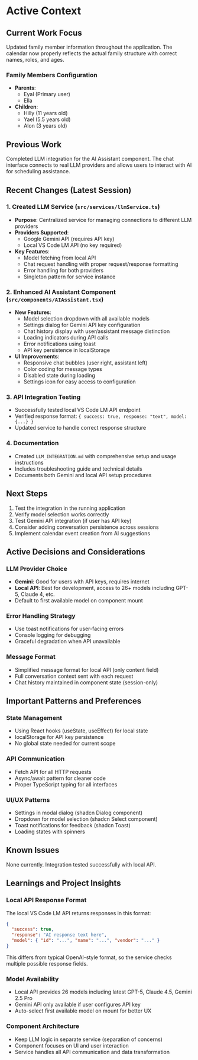 # Active Context

## Current Work Focus
Updated family member information throughout the application. The calendar now properly reflects the actual family structure with correct names, roles, and ages.

### Family Members Configuration
- **Parents**: 
  - Eyal (Primary user)
  - Ella
- **Children**: 
  - Hilly (11 years old)
  - Yael (5.5 years old)
  - Alon (3 years old)

## Previous Work
Completed LLM integration for the AI Assistant component. The chat interface connects to real LLM providers and allows users to interact with AI for scheduling assistance.

## Recent Changes (Latest Session)

### 1. Created LLM Service (`src/services/llmService.ts`)
- **Purpose**: Centralized service for managing connections to different LLM providers
- **Providers Supported**:
  - Google Gemini API (requires API key)
  - Local VS Code LM API (no key required)
- **Key Features**:
  - Model fetching from local API
  - Chat request handling with proper request/response formatting
  - Error handling for both providers
  - Singleton pattern for service instance

### 2. Enhanced AI Assistant Component (`src/components/AIAssistant.tsx`)
- **New Features**:
  - Model selection dropdown with all available models
  - Settings dialog for Gemini API key configuration
  - Chat history display with user/assistant message distinction
  - Loading indicators during API calls
  - Error notifications using toast
  - API key persistence in localStorage
- **UI Improvements**:
  - Responsive chat bubbles (user right, assistant left)
  - Color coding for message types
  - Disabled state during loading
  - Settings icon for easy access to configuration

### 3. API Integration Testing
- Successfully tested local VS Code LM API endpoint
- Verified response format: `{ success: true, response: "text", model: {...} }`
- Updated service to handle correct response structure

### 4. Documentation
- Created `LLM_INTEGRATION.md` with comprehensive setup and usage instructions
- Includes troubleshooting guide and technical details
- Documents both Gemini and local API setup procedures

## Next Steps
1. Test the integration in the running application
2. Verify model selection works correctly
3. Test Gemini API integration (if user has API key)
4. Consider adding conversation persistence across sessions
5. Implement calendar event creation from AI suggestions

## Active Decisions and Considerations

### LLM Provider Choice
- **Gemini**: Good for users with API keys, requires internet
- **Local API**: Best for development, access to 26+ models including GPT-5, Claude 4, etc.
- Default to first available model on component mount

### Error Handling Strategy
- Use toast notifications for user-facing errors
- Console logging for debugging
- Graceful degradation when API unavailable

### Message Format
- Simplified message format for local API (only content field)
- Full conversation context sent with each request
- Chat history maintained in component state (session-only)

## Important Patterns and Preferences

### State Management
- Using React hooks (useState, useEffect) for local state
- localStorage for API key persistence
- No global state needed for current scope

### API Communication
- Fetch API for all HTTP requests
- Async/await pattern for cleaner code
- Proper TypeScript typing for all interfaces

### UI/UX Patterns
- Settings in modal dialog (shadcn Dialog component)
- Dropdown for model selection (shadcn Select component)
- Toast notifications for feedback (shadcn Toast)
- Loading states with spinners

## Known Issues
None currently. Integration tested successfully with local API.

## Learnings and Project Insights

### Local API Response Format
The local VS Code LM API returns responses in this format:
```json
{
  "success": true,
  "response": "AI response text here",
  "model": { "id": "...", "name": "...", "vendor": "..." }
}
```
This differs from typical OpenAI-style format, so the service checks multiple possible response fields.

### Model Availability
- Local API provides 26 models including latest GPT-5, Claude 4.5, Gemini 2.5 Pro
- Gemini API only available if user configures API key
- Auto-select first available model on mount for better UX

### Component Architecture
- Keep LLM logic in separate service (separation of concerns)
- Component focuses on UI and user interaction
- Service handles all API communication and data transformation

